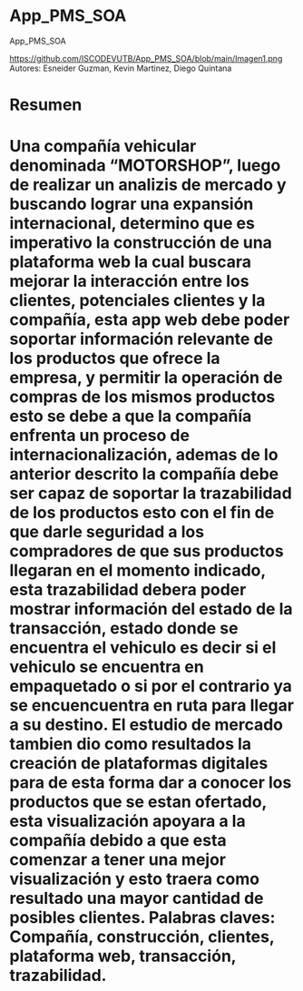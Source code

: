# App_PMS_SOA
App_PMS_SOA

https://github.com/ISCODEVUTB/App_PMS_SOA/blob/main/Imagen1.png 
Autores: Esneider Guzman, Kevin Martinez, Diego Quintana

<h1>Resumen<h1>

<p>Una compañía vehicular denominada “MOTORSHOP”, luego de realizar un analizis de mercado y buscando lograr una expansión internacional, determino que es imperativo la construcción de una plataforma web la cual buscara mejorar la interacción entre los clientes, potenciales clientes y la compañía, esta app web debe poder soportar información relevante de los productos que ofrece la empresa, y permitir la operación de compras de los mismos productos esto se debe a que la compañía enfrenta un proceso de internacionalización, ademas de lo anterior descrito la compañía debe ser capaz de soportar la trazabilidad de los productos esto con el fin de que darle seguridad a los compradores de que sus productos llegaran en el momento indicado, esta trazabilidad debera poder mostrar información del estado de la transacción, estado donde se encuentra el vehiculo es decir si el vehiculo se encuentra en empaquetado o si por el contrario ya se encuencuentra en ruta para llegar a su destino. 
El estudio de mercado tambien dio como resultados la creación de plataformas digitales para de esta forma dar a conocer los productos que se estan ofertado, esta visualización apoyara a la compañía debido a que esta comenzar a tener una mejor visualización y esto traera como resultado una mayor cantidad de posibles clientes.
  Palabras claves: Compañía, construcción, clientes, plataforma web, transacción, trazabilidad.</p>
